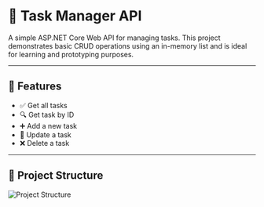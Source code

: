 # 📝 Task Manager API

A simple ASP.NET Core Web API for managing tasks. This project demonstrates basic CRUD operations using an in-memory list and is ideal for learning and prototyping purposes.

---

## 🚀 Features

- ✅ Get all tasks
- 🔍 Get task by ID
- ➕ Add a new task
- 📝 Update a task
- ❌ Delete a task

---

## 📁 Project Structure

![Project Structure](assets/Project-Structure.png)
